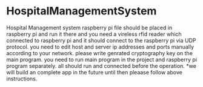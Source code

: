 # HospitalManagementSystem
Hospital  Management system
raspberry pi file should be placed in raspberry pi and run it there and you need a vireless rfid reader which connected to raspberry pi and it should connect to the raspberry pi via UDP protocol.
you need to edit host and server ip addresses and ports manually according to your network.
please write genrated cryptography key on the main program.
you need to run main program in the project and raspberry pi program separately.
all should run and connected before the operation.
*we will build an complete app in the future until then pleaase follow above instructions.
